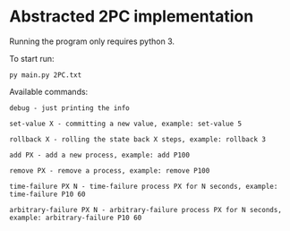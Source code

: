 # Abstracted 2PC implementation

Running the program only requires python 3.

To start run:
```
py main.py 2PC.txt
```

Available commands:
```
debug - just printing the info

set-value X - committing a new value, example: set-value 5

rollback X - rolling the state back X steps, example: rollback 3

add PX - add a new process, example: add P100

remove PX - remove a process, example: remove P100

time-failure PX N - time-failure process PX for N seconds, example: time-failure P10 60

arbitrary-failure PX N - arbitrary-failure process PX for N seconds, example: arbitrary-failure P10 60
```